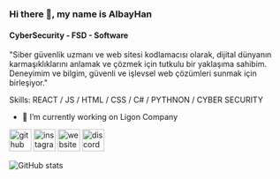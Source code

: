 ### Hi there 👋, my name is AlbayHan
#### CyberSecurity - FSD - Software
"Siber güvenlik uzmanı ve web sitesi kodlamacısı olarak, dijital dünyanın karmaşıklıklarını anlamak ve çözmek için tutkulu bir yaklaşıma sahibim. Deneyimim ve bilgim, güvenli ve işlevsel web çözümleri sunmak için birleşiyor."

Skills: REACT / JS / HTML / CSS / C# / PYTHNON / CYBER SECURITY

- 🔭 I’m currently working on Ligon Company 


[<img src='https://cdn.jsdelivr.net/npm/simple-icons@3.0.1/icons/github.svg' alt='github' height='40'>](https://github.com/AlbayHan)  [<img src='https://cdn.jsdelivr.net/npm/simple-icons@3.0.1/icons/instagram.svg' alt='instagram' height='40'>](https://www.instagram.com/ligon.company/)  [<img src='https://cdn.jsdelivr.net/npm/simple-icons@3.0.1/icons/icloud.svg' alt='website' height='40'>](https://www.ligoncompany.com)  [<img src='https://cdn.jsdelivr.net/npm/simple-icons@3.0.1/icons/discord.svg' alt='discord' height='40'>](https://www.discord.com/ligoncompany)  

![GitHub stats](https://github-readme-stats.vercel.app/api?username=AlbayHan&show_icons=true)  

